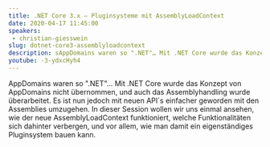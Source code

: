 ```yaml
---
title: .NET Core 3.x – Pluginsysteme mit AssemblyLoadContext
date: 2020-04-17 11:45:00
speakers:
 - christian-giesswein
slug: dotnet-core3-assemblyloadcontext
description: sAppDomains waren so ".NET"… Mit .NET Core wurde das Konzept von AppDomains nicht übernommen, und auch das Assemblyhandling wurde überarbeitet. 
youtube: -3-ydxcHyh4
---
```

AppDomains waren so ".NET"… Mit .NET Core wurde das Konzept von AppDomains nicht übernommen, und auch das Assemblyhandling wurde überarbeitet. Es ist nun jedoch mit neuen API´s einfacher geworden mit den Assemblies umzugehen. In dieser Session wollen wir uns einmal ansehen, wie der neue AssemblyLoadContext funktioniert, welche Funktionalitäten sich dahinter verbergen, und vor allem, wie man damit ein eigenständiges Pluginsystem bauen kann.